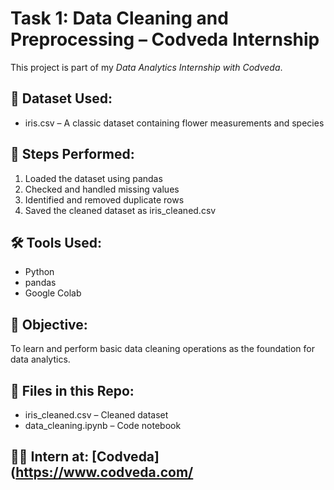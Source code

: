 # Task 1: Data Cleaning and Preprocessing – Codveda Internship

This project is part of my *Data Analytics Internship with Codveda*.

## 📁 Dataset Used:
- iris.csv – A classic dataset containing flower measurements and species

## 🔧 Steps Performed:
1. Loaded the dataset using pandas
2. Checked and handled missing values
3. Identified and removed duplicate rows
4. Saved the cleaned dataset as iris_cleaned.csv

## 🛠 Tools Used:
- Python
- pandas
- Google Colab

## 🎯 Objective:
To learn and perform basic data cleaning operations as the foundation for data analytics.

## 📎 Files in this Repo:
- iris_cleaned.csv – Cleaned dataset
- data_cleaning.ipynb – Code notebook

## 👨‍💻 Intern at: [Codveda](https://www.codveda.com/
